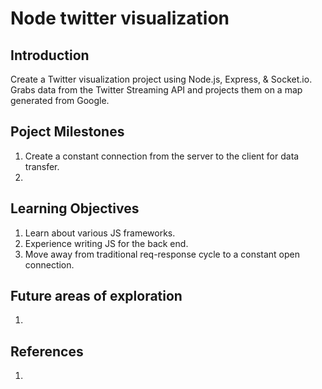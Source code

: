 # Node twitter visualization

## Introduction

Create a Twitter visualization project using Node.js, Express, & Socket.io. Grabs data from the Twitter Streaming API and projects them on a map generated from Google.

## Poject Milestones

1. Create a constant connection from the server to the client for data transfer.
2.

<!-- 1. Functional Design and looking awesome
2. Generate a podcast feed xml that is compliant to the podcast XML standard
2. Upload the mp3 file to Amazon S3 and backed up with Amazon Cloudfront
3. Environment hosted at Amazon EC2 (no heroku if possible) -->

## Learning Objectives

1. Learn about various JS frameworks.
2. Experience writing JS for the back end.
3. Move away from traditional req-response cycle to a constant open connection.

## Future areas of exploration

1.


## References

1.

